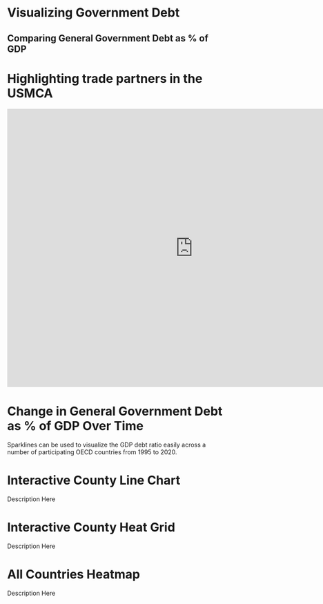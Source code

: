 # Visualizing Government Debt

## Comparing General Government Debt as % of GDP

# Highlighting trade partners in the USMCA

<iframe src="https://data.oecd.org/chart/6vpj" width="860" height="645" style="border: 0" mozallowfullscreen="true" webkitallowfullscreen="true" allowfullscreen="true"><a href="https://data.oecd.org/chart/6vpj" target="_blank">OECD Chart: General government debt, Total, % of GDP, Annual, 2017</a></iframe>

# Change in General Government Debt as % of GDP Over Time

 Sparklines can be used to visualize the GDP debt ratio easily across a number of participating OECD countries from 1995 to 2020. 

<div class="flourish-embed flourish-chart" data-src="visualisation/7683089"><script src="https://public.flourish.studio/resources/embed.js"></script></div>

# Interactive County Line Chart 

Description Here

<div class="flourish-embed flourish-chart" data-src="visualisation/7691613"><script src="https://public.flourish.studio/resources/embed.js"></script></div>

# Interactive County Heat Grid

Description Here 

<div class="flourish-embed flourish-heatmap" data-src="visualisation/7691692"><script src="https://public.flourish.studio/resources/embed.js"></script></div>

# All Countries Heatmap 

Description Here

<div class="flourish-embed flourish-heatmap" data-src="visualisation/7691720"><script src="https://public.flourish.studio/resources/embed.js"></script></div>
